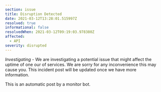 ```yaml
---
section: issue
title: Disruption Detected
date: 2021-03-12T13:28:01.515997Z
resolved: true
informational: false
resolvedWhen: 2021-03-12T09:19:03.978380Z
affected:
  - API
severity: disrupted
---
```

*Investigating* - We are investigating a potential issue that might affect the uptime of one our of services. We are sorry for any inconvenience this may cause you. This incident post will be updated once we have more information.

This is an automatic post by a monitor bot.
        